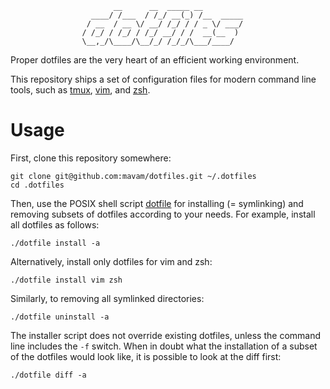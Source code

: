                            __      __  _____ __
                      ____/ /___  / /_/ __(_) /__  _____
                     / __  / __ \/ __/ /_/ / / _ \/ ___/
                    / /_/ / /_/ / /_/ __/ / /  __(__  )
                    \__,_/\____/\__/_/ /_/_/\___/____/


Proper dotfiles are the very heart of an efficient working environment.

This repository ships a set of configuration files for modern command line
tools, such as [tmux][tmux], [vim][vim], and [zsh][zsh].

Usage
=====

First, clone this repository somewhere:

    git clone git@github.com:mavam/dotfiles.git ~/.dotfiles
    cd .dotfiles

Then, use the POSIX shell script [dotfile](dotfile) for installing
(= symlinking) and removing subsets of dotfiles according to your needs. For
example, install all dotfiles as follows:

    ./dotfile install -a

Alternatively, install only dotfiles for vim and zsh:

    ./dotfile install vim zsh

Similarly, to removing all symlinked directories:

    ./dotfile uninstall -a

The installer script does not override existing dotfiles, unless the command
line includes the `-f` switch. When in doubt what the installation of a subset
of the dotfiles would look like, it is possible to look at the diff first:

    ./dotfile diff -a

[tmux]: https://github.com/tmux/tmux
[vim]: http://www.vim.org
[zsh]: http://www.zsh.org
